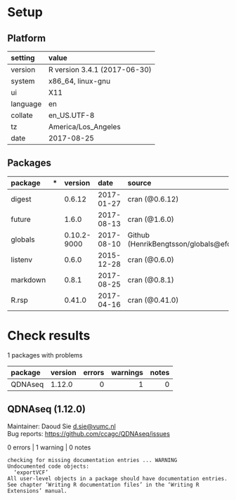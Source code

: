 # Setup

## Platform

|setting  |value                        |
|:--------|:----------------------------|
|version  |R version 3.4.1 (2017-06-30) |
|system   |x86_64, linux-gnu            |
|ui       |X11                          |
|language |en                           |
|collate  |en_US.UTF-8                  |
|tz       |America/Los_Angeles          |
|date     |2017-08-25                   |

## Packages

|package  |*  |version     |date       |source                                   |
|:--------|:--|:-----------|:----------|:----------------------------------------|
|digest   |   |0.6.12      |2017-01-27 |cran (@0.6.12)                           |
|future   |   |1.6.0       |2017-08-13 |cran (@1.6.0)                            |
|globals  |   |0.10.2-9000 |2017-08-10 |Github (HenrikBengtsson/globals@efd9b85) |
|listenv  |   |0.6.0       |2015-12-28 |cran (@0.6.0)                            |
|markdown |   |0.8.1       |2017-08-25 |cran (@0.8.1)                            |
|R.rsp    |   |0.41.0      |2017-04-16 |cran (@0.41.0)                           |

# Check results

1 packages with problems

|package |version | errors| warnings| notes|
|:-------|:-------|------:|--------:|-----:|
|QDNAseq |1.12.0  |      0|        1|     0|

## QDNAseq (1.12.0)
Maintainer: Daoud Sie <d.sie@vumc.nl>  
Bug reports: https://github.com/ccagc/QDNAseq/issues

0 errors | 1 warning  | 0 notes

```
checking for missing documentation entries ... WARNING
Undocumented code objects:
  ‘exportVCF’
All user-level objects in a package should have documentation entries.
See chapter ‘Writing R documentation files’ in the ‘Writing R
Extensions’ manual.
```

